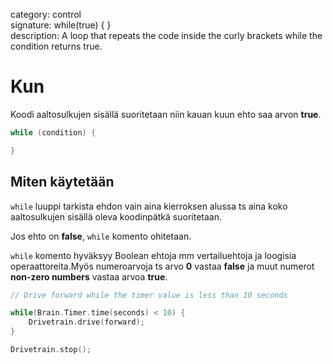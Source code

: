 category: control  
signature: while(true) { }  
description: A loop that repeats the code inside the curly brackets while the condition returns true. 

# Kun

Koodi aaltosulkujen sisällä suoritetaan niin kauan kuun ehto saa arvon  **true**.   

```cpp
while (condition) {

}
```

## Miten käytetään

`while` luuppi tarkista ehdon vain aina kierroksen alussa ts aina koko aaltosulkujen sisällä oleva koodinpätkä suoritetaan. 


Jos ehto on **false**, `while` komento ohitetaan.

`while` komento hyväksyy Boolean ehtoja mm vertailuehtoja ja loogisia operaattoreita.Myös numeroarvoja ts arvo **0** vastaa **false** ja muut numerot **non-zero numbers** vastaa arvoa **true**. 

```cpp
// Drive forward while the timer value is less than 10 seconds

while(Brain.Timer.time(seconds) < 10) {
	Drivetrain.drive(forward);
}

Drivetrain.stop();
```

<advanced>
</advanced>